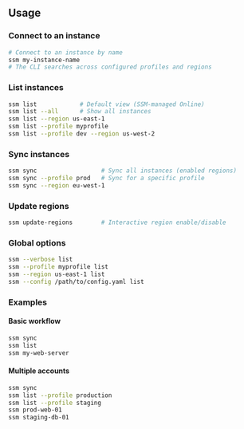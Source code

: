 ## Usage

### Connect to an instance

```bash
# Connect to an instance by name
ssm my-instance-name
# The CLI searches across configured profiles and regions
```

### List instances

```bash
ssm list            # Default view (SSM-managed Online)
ssm list --all      # Show all instances
ssm list --region us-east-1
ssm list --profile myprofile
ssm list --profile dev --region us-west-2
```

### Sync instances

```bash
ssm sync                  # Sync all instances (enabled regions)
ssm sync --profile prod   # Sync for a specific profile
ssm sync --region eu-west-1
```

### Update regions

```bash
ssm update-regions        # Interactive region enable/disable
```

### Global options

```bash
ssm --verbose list
ssm --profile myprofile list
ssm --region us-east-1 list
ssm --config /path/to/config.yaml list
```

### Examples

#### Basic workflow

```bash
ssm sync
ssm list
ssm my-web-server
```

#### Multiple accounts

```bash
ssm sync
ssm list --profile production
ssm list --profile staging
ssm prod-web-01
ssm staging-db-01
```
